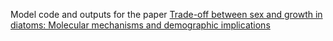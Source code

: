 Model code and outputs for the paper [Trade-off between sex and growth in diatoms: Molecular mechanisms and demographic implications](https://www.science.org/doi/10.1126/sciadv.abj9466)
